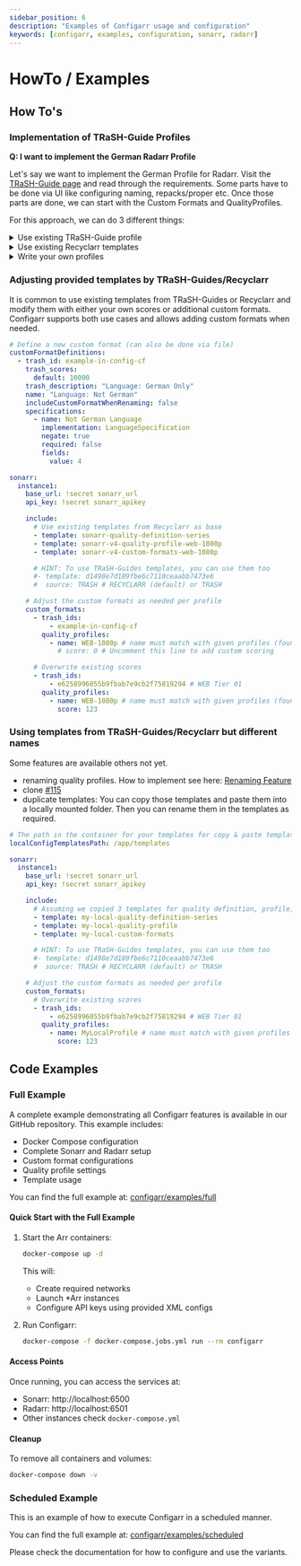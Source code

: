 ```yaml
---
sidebar_position: 6
description: "Examples of Configarr usage and configuration"
keywords: [configarr, examples, configuration, sonarr, radarr]
---
```


# HowTo / Examples

## How To's

### Implementation of TRaSH-Guide Profiles

**Q: I want to implement the German Radarr Profile**

Let's say we want to implement the German Profile for Radarr.
Visit the [TRaSH-Guide page](https://trash-guides.info/Radarr/radarr-setup-quality-profiles-german-en/) and read through the requirements.
Some parts have to be done via UI like configuring naming, repacks/proper etc.
Once those parts are done, we can start with the Custom Formats and QualityProfiles.

For this approach, we can do 3 different things:

<details>
  <summary>Use existing TRaSH-Guide profile</summary>

TRaSH-Guide provides predefined profiles via JSON, available in the [Github Repository](https://github.com/TRaSH-Guides/Guides/tree/master/docs/json/radarr/quality-profiles).
To load QualityProfiles from TRaSH-Guide, use the `trash_id` defined in the profile and specify `source` as `TRASH` in the config.

In this example, we want `german-hd-bluray-web.json`

```yml title="config.yml"
# ...
radarr:
  instance1:
    # ...

    include:
      - template: 2b90e905c99490edc7c7a5787443748b
        source: TRASH
```

And that's it.
Now you can adjust custom formats if needed.

```yml title="config.yml"
# ...
radarr:
  instance1:
    # ...

    custom_formats:
      - trash_ids:
          - 3bc8df3a71baaac60a31ef696ea72d36
        assign_scores_to:
          - name: "[German] HD Bluray + WEB"
            score: 400
```

</details>

<details>
  <summary>Use existing Recyclarr templates</summary>

You can use existing Recyclarr templates if available.
Check the [Recyclarr Wiki](https://recyclarr.dev/wiki/guide-configs/) or [Github Repository](https://github.com/recyclarr/config-templates/tree/master/radarr).

Two possibility here:

1. Copy & paste the provided template from the wiki
2. use only the templates (if templates for everything are provided. Must be in the includes dir.)

(Hint: the value in the template field is the file name of the Recyclarr template without the extension)

1. For this example, we try to implement `German HD Bluray + WEB`.

```yml title="copy&paste"
# ...existing code...
radarr:
  hd-bluray-web-ger:
    # ...
    include:
      - template: radarr-quality-definition-movie
      - template: radarr-custom-formats-hd-bluray-web-german
      - template: radarr-quality-profile-hd-bluray-web-german

    quality_profiles:
      - name: HD Bluray + WEB (GER)
        # min_format_score: 10000 # Uncomment this line to skip English Releases

    custom_formats:
      ### Optional
      - trash_ids:
        #  - b6832f586342ef70d9c128d40c07b872 # Bad Dual Groups
        #  - 90cedc1fea7ea5d11298bebd3d1d3223 # EVO (no WEBDL)
        #  - ae9b7c9ebde1f3bd336a8cbd1ec4c5e5 # No-RlsGroup
        #  - 7357cf5161efbf8c4d5d0c30b4815ee2 # Obfuscated
        #  - 5c44f52a8714fdd79bb4d98e2673be1f # Retags
        #  - f537cf427b64c38c8e36298f657e4828 # Scene
        assign_scores_to:
          - name: HD Bluray + WEB (GER)

      ### Movie Versions
      - trash_ids:
        # Uncomment any of the following lines to prefer these movie versions
        #  - 570bc9ebecd92723d2d21500f4be314c # Remaster
        #  - eca37840c13c6ef2dd0262b141a5482f # 4K Remaster
        #  - e0c07d59beb37348e975a930d5e50319 # Criterion Collection
        #  - 9d27d9d2181838f76dee150882bdc58c # Masters of Cinema
        #  - db9b4c4b53d312a3ca5f1378f6440fc9 # Vinegar Syndrome
        #  - 957d0f44b592285f26449575e8b1167e # Special Edition
        #  - eecf3a857724171f968a66cb5719e152 # IMAX
        #  - 9f6cbff8cfe4ebbc1bde14c7b7bec0de # IMAX Enhanced
        assign_scores_to:
          - name: HD Bluray + WEB (GER)

      ### Others
      - trash_ids:
        # - 839bea857ed2c0a8e084f3cbdbd65ecb # Uncomment this line to allow HDR/DV x265 HD releases
        assign_scores_to:
          - name: HD Bluray + WEB (GER)

      - trash_ids:
        #  - dc98083864ea246d05a42df0d05f81cc # Uncomment this line to allow any x265 HD releases
        #  - e6886871085226c3da1830830146846c # Uncomment this line to allow Generated Dynamic HDR
        assign_scores_to:
          - name: HD Bluray + WEB (GER)
            score: 0
```

2. For this example, we try to implement `HD Bluray + WEB`.

```yml title="only templates"
# ...existing code...
radarr:
hd-bluray-web-ger:
  # ...
  include:
    - template: radarr-quality-definition-movie
    - template: radarr-custom-formats-hd-bluray-web
    - template: radarr-quality-profile-hd-bluray-web
```

</details>

<details>
  <summary>Write your own profiles</summary>

Instead of using existing templates, you can create them yourself and use custom formats from TRaSH (or define your own if required, see [CustomFormatDefinition](./configuration/config-file.md)).
As a starting point, you can use templates from Recyclarr and modify them as required.
[Recyclarr Github](https://github.com/recyclarr/config-templates/tree/master/radarr).

For this example, we try to implement an `Anime` profile.
Check every dir from the includes for anime-related content: CustomFormats, Definition, and Profile.
Copy those into the config.

```yml
# ...existing code...
radarr:
  instance1:
    custom_formats:
      # Scores from TRaSH json
      - trash_ids:
          # Anime CF/Scoring
          - fb3ccc5d5cc8f77c9055d4cb4561dded # Anime BD Tier 01 (Top SeaDex Muxers)
          - 66926c8fa9312bc74ab71bf69aae4f4a # Anime BD Tier 02 (SeaDex Muxers)
          - fa857662bad28d5ff21a6e611869a0ff # Anime BD Tier 03 (SeaDex Muxers)
          - f262f1299d99b1a2263375e8fa2ddbb3 # Anime BD Tier 04 (SeaDex Muxers)
          - ca864ed93c7b431150cc6748dc34875d # Anime BD Tier 05 (Remuxes)
          - 9dce189b960fddf47891b7484ee886ca # Anime BD Tier 06 (FanSubs)
          - 1ef101b3a82646b40e0cab7fc92cd896 # Anime BD Tier 07 (P2P/Scene)
          - 6115ccd6640b978234cc47f2c1f2cadc # Anime BD Tier 08 (Mini Encodes)
          - 8167cffba4febfb9a6988ef24f274e7e # Anime Web Tier 01 (Muxers)
          - 8526c54e36b4962d340fce52ef030e76 # Anime Web Tier 02 (Top FanSubs)
          - de41e72708d2c856fa261094c85e965d # Anime Web Tier 03 (Official Subs)
          - 9edaeee9ea3bcd585da9b7c0ac3fc54f # Anime Web Tier 04 (Official Subs)
          - 22d953bbe897857b517928f3652b8dd3 # Anime Web Tier 05 (FanSubs)
          - a786fbc0eae05afe3bb51aee3c83a9d4 # Anime Web Tier 06 (FanSubs)
          - b0fdc5897f68c9a68c70c25169f77447 # Anime LQ Groups
          - c259005cbaeb5ab44c06eddb4751e70c # v0
          - 5f400539421b8fcf71d51e6384434573 # v1
          - 3df5e6dfef4b09bb6002f732bed5b774 # v2
          - db92c27ba606996b146b57fbe6d09186 # v3
          - d4e5e842fad129a3c097bdb2d20d31a0 # v4
          - 06b6542a47037d1e33b15aa3677c2365 # Anime Raws
          - 9172b2f683f6223e3a1846427b417a3d # VOSTFR
          - b23eae459cc960816f2d6ba84af45055 # Dubs Only

          # Anime Streaming Services
          - 60f6d50cbd3cfc3e9a8c00e3a30c3114 # VRV

          # Main Guide Remux Tier Scoring
          - 3a3ff47579026e76d6504ebea39390de # Remux Tier 01
          - 9f98181fe5a3fbeb0cc29340da2a468a # Remux Tier 02
          - 8baaf0b3142bf4d94c42a724f034e27a # Remux Tier 03

          # Main Guide WEB Tier Scoring
          - c20f169ef63c5f40c2def54abaf4438e # WEB Tier 01
          - 403816d65392c79236dcb6dd591aeda4 # WEB Tier 02
          - af94e0fe497124d1f9ce732069ec8c3b # WEB Tier 03
        assign_scores_to:
          - name: Anime

    # if no anime use default
    quality_definition:
      type: movie

    quality_profiles:
      - name: Anime
        reset_unmatched_scores:
          enabled: true
        upgrade:
          allowed: true
          until_quality: Remux-1080p
          until_score: 10000
        min_format_score: 100
        score_set: anime-radarr
        quality_sort: top
        qualities:
          - name: Remux-1080p
            qualities:
              - Bluray-1080p
              - Remux-1080p
          - name: WEB 1080p
            qualities:
              - WEBDL-1080p
              - WEBRip-1080p
              - HDTV-1080p
          - name: Bluray-720p
          - name: WEB 720p
            qualities:
              - WEBDL-720p
              - WEBRip-720p
              - HDTV-720p
          - name: Bluray-576p
          - name: Bluray-480p
          - name: WEB 480p
            qualities:
              - WEBDL-480p
              - WEBRip-480p
          - name: DVD
          - name: SDTV
```

</details>

### Adjusting provided templates by TRaSH-Guides/Recyclarr

It is common to use existing templates from TRaSH-Guides or Recyclarr and modify them with either your own scores or additional custom formats.
Configarr supports both use cases and allows adding custom formats when needed.

```yaml
# Define a new custom format (can also be done via file)
customFormatDefinitions:
  - trash_id: example-in-config-cf
    trash_scores:
      default: 10000
    trash_description: "Language: German Only"
    name: "Language: Not German"
    includeCustomFormatWhenRenaming: false
    specifications:
      - name: Not German Language
        implementation: LanguageSpecification
        negate: true
        required: false
        fields:
          value: 4

sonarr:
  instance1:
    base_url: !secret sonarr_url
    api_key: !secret sonarr_apikey

    include:
      # Use existing templates from Recyclarr as base
      - template: sonarr-quality-definition-series
      - template: sonarr-v4-quality-profile-web-1080p
      - template: sonarr-v4-custom-formats-web-1080p

      # HINT: To use TRaSH-Guides templates, you can use them too
      #- template: d1498e7d189fbe6c7110ceaabb7473e6
      #  source: TRASH # RECYCLARR (default) or TRASH

    # Adjust the custom formats as needed per profile
    custom_formats:
      - trash_ids:
          - example-in-config-cf
        quality_profiles:
          - name: WEB-1080p # name must match with given profiles (found in Recyclarr or TRaSH-Guides)
            # score: 0 # Uncomment this line to add custom scoring

      # Overwrite existing scores
      - trash_ids:
          - e6258996055b9fbab7e9cb2f75819294 # WEB Tier 01
        quality_profiles:
          - name: WEB-1080p # name must match with given profiles (found in Recyclarr or TRaSH-Guides)
            score: 123
```

### Using templates from TRaSH-Guides/Recyclarr but different names

Some features are available others not yet.

- renaming quality profiles. How to implement see here: [Renaming Feature](./configuration/config-file.md##quality-profile-rename)
- clone [#115](https://github.com/raydak-labs/configarr/issues/115)
- duplicate templates:
  You can copy those templates and paste them into a locally mounted folder.
  Then you can rename them in the templates as required.

```yaml
# The path in the container for your templates for copy & paste templates with slight modifications in the files.
localConfigTemplatesPath: /app/templates

sonarr:
  instance1:
    base_url: !secret sonarr_url
    api_key: !secret sonarr_apikey

    include:
      # Assuming we copied 3 templates for quality definition, profile, and formats to those file names (file ending .yml)
      - template: my-local-quality-definition-series
      - template: my-local-quality-profile
      - template: my-local-custom-formats

      # HINT: To use TRaSH-Guides templates, you can use them too
      #- template: d1498e7d189fbe6c7110ceaabb7473e6
      #  source: TRASH # RECYCLARR (default) or TRASH

    # Adjust the custom formats as needed per profile
    custom_formats:
      # Overwrite existing scores
      - trash_ids:
          - e6258996055b9fbab7e9cb2f75819294 # WEB Tier 01
        quality_profiles:
          - name: MyLocalProfile # name must match with given profiles (found in Recyclarr or TRaSH-Guides)
            score: 123
```

## Code Examples

### Full Example

A complete example demonstrating all Configarr features is available in our GitHub repository. This example includes:

- Docker Compose configuration
- Complete Sonarr and Radarr setup
- Custom format configurations
- Quality profile settings
- Template usage

You can find the full example at: [configarr/examples/full](https://github.com/raydak-labs/configarr/tree/main/examples/full)

#### Quick Start with the Full Example

1. Start the Arr containers:

   ```bash
   docker-compose up -d
   ```

   This will:

   - Create required networks
   - Launch \*Arr instances
   - Configure API keys using provided XML configs

2. Run Configarr:
   ```bash
   docker-compose -f docker-compose.jobs.yml run --rm configarr
   ```

#### Access Points

Once running, you can access the services at:

- Sonarr: http://localhost:6500
- Radarr: http://localhost:6501
- Other instances check `docker-compose.yml`

#### Cleanup

To remove all containers and volumes:

```bash
docker-compose down -v
```

### Scheduled Example

This is an example of how to execute Configarr in a scheduled manner.

You can find the full example at: [configarr/examples/scheduled](https://github.com/raydak-labs/configarr/tree/main/examples/scheduled)

Please check the documentation for how to configure and use the variants.
